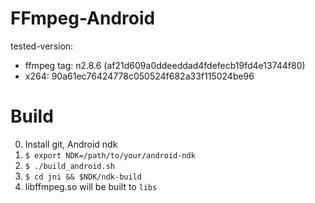 # FFmpeg-Android

tested-version:
  - ffmpeg tag: n2.8.6 (af21d609a0ddeeddad4fdefecb19fd4e13744f80)
  - x264: 90a61ec76424778c050524f682a33f115024be96


# Build

0. Install git, Android ndk
1. `$ export NDK=/path/to/your/android-ndk`
2. `$ ./build_android.sh`
3. `$ cd jni && $NDK/ndk-build`
3. libffmpeg.so will be built to `libs`

